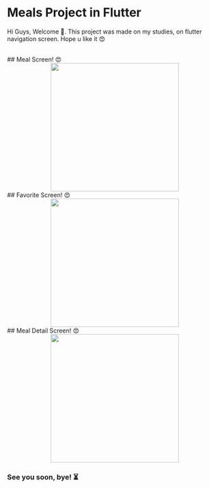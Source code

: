 

<h1> Meals Project in Flutter </h1>
<p> Hi Guys, Welcome 👋. This project was made on my studies, on flutter navigation screen. Hope u like it 😍</p>
<br>
<span align="center">
##  Meal Screen! 😍  
</span>

<div align="center">
<img src="https://user-images.githubusercontent.com/123221156/213841307-1615f960-da30-4041-aa56-442237bfe808.png" width="300px" />
</div>


<span align="center">
## Favorite Screen! 😍  
</span>

<div align="center">
<img src="https://user-images.githubusercontent.com/123221156/213841475-d65f7918-0253-4aa9-a682-ff2960d8d131.png" width="300px" />
</div>


<span align="center">
## Meal Detail Screen! 😍  
</span>

<div align="center">
<img src="https://user-images.githubusercontent.com/123221156/213841477-9abdeeb0-42da-42fd-abde-cfd399753b18.png" width="300px" />
</div>



<h3> See you soon, bye! ⏳</h3>
